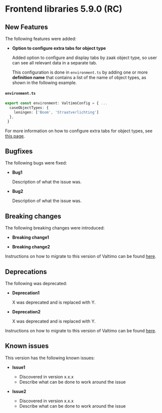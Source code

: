 # Frontend libraries 5.9.0 (RC)

## New Features

The following features were added:

* **Option to configure extra tabs for object type**

  Added option to configure and display tabs by zaak object type, so user can see all relevant data in a separate tab.
  
  This configuration is done in `environment.ts` by adding one or more **definition name** that contains a list of 
  the name of object types, as shown in the following example.

#### **`environment.ts`**

  ```typescript
  export const environment: ValtimoConfig = { ...
    caseObjectTypes: {
      leningen: ['Boom', 'Straatverlichting']
    },
   }
  ```

  For more information on how to configure extra tabs for object types, see [this page](../../../extending-valtimo/tabs/configure-tab-object-type.md).


## Bugfixes

The following bugs were fixed:

* **Bug1**

  Description of what the issue was.

* **Bug2**

  Description of what the issue was.

## Breaking changes

The following breaking changes were introduced:

* **Breaking change1**

* **Breaking change2**

Instructions on how to migrate to this version of Valtimo can be found [here](migration.md).

## Deprecations

The following was deprecated:

* **Deprecation1**

  X was deprecated and is replaced with Y.
* **Deprecation2**

  X was deprecated and is replaced with Y.

Instructions on how to migrate to this version of Valtimo can be found [here](migration.md).

## Known issues

This version has the following known issues:

* **Issue1**
    * Discovered in version x.x.x
    * Describe what can be done to work around the issue

* **Issue2**
    * Discovered in version x.x.x
    * Describe what can be done to work around the issue
